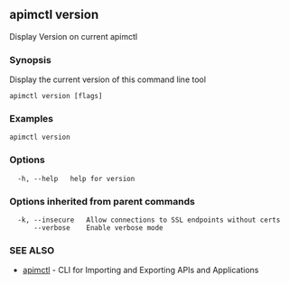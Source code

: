 ## apimctl version

Display Version on current apimctl

### Synopsis


Display the current version of this command line tool

```
apimctl version [flags]
```

### Examples

```
apimctl version
```

### Options

```
  -h, --help   help for version
```

### Options inherited from parent commands

```
  -k, --insecure   Allow connections to SSL endpoints without certs
      --verbose    Enable verbose mode
```

### SEE ALSO
* [apimctl](apimctl.md)	 - CLI for Importing and Exporting APIs and Applications


